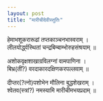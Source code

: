 ```yaml
---
layout: post
title: "मारीचीदेवीस्तुतिः"
---
```


हेमाभशूकरारूढां तप्तकाञ्चनभास्वराम् । \
लीलयोर्द्ध्वस्थितां चन्द्रबिम्बाम्भोरुहसंश्रयाम् ॥

अशोकवृक्षशाखाग्रविलग्नां वामपाणिना । \
बिभ्र(तीं?) वरदाकारदक्षिणकरपल्लवाम् ॥

दीप्तर(?त्नो)पशोभेन मौलिना बुद्धशेखराम् । \
श्वेतव(स्त्रां?) नमस्यामि मारीचीमभयप्रदाम् ॥